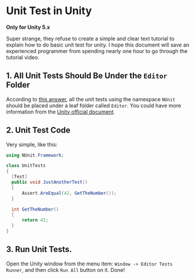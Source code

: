 # Unit Test in Unity

__Only for Unity 5.x__

Super strange, they refuse to create a simple and clear text tutorial to explain how to do basic unit test for unity. I hope this document will save an experienced programmer from spending nearly one hour to go through the tutorial video.

## 1. All Unit Tests Should Be Under the `Editor` Folder

According to [this answer](http://answers.unity3d.com/answers/974002/view.html), all the unit tests using the namespace `NUnit` should be placed under a leaf folder called `Editor`. You could have more information from the [Unity official document](https://docs.unity3d.com/Manual/SpecialFolders.html).

## 2. Unit Test Code

Very simple, like this:

  ```csharp
using NUnit.Framework;

class UnitTests
{
    [Test]
    public void JustAnotherTest()
    {
        Assert.AreEqual(42, GetTheNumber());
    }

    int GetTheNumber()
    {
        return 42;
    }
}
  ```

## 3. Run Unit Tests.

Open the Unity window from the menu item: `Window -> Editor Tests Runner`, and then click `Run All` button on it. Done!

